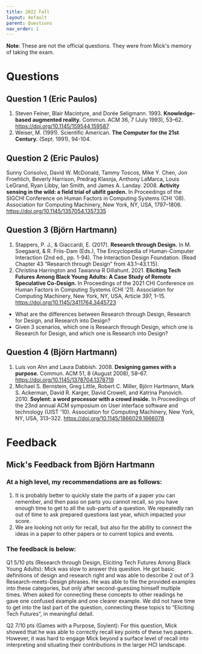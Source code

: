 ```yaml
---
title: 2022 Fall
layout: default
parent: Questions
nav_order: 1
---
```

**Note**: These are not the official questions. They were from Mick's memory of taking the exam.
# Questions
## Question 1 (Eric Paulos)
1. Steven Feiner, Blair Macintyre, and Dorée Seligmann. 1993.
**Knowledge-based augmented reality.**
Commun. ACM 36, 7 (July 1993), 53–62.
https://doi.org/10.1145/159544.159587
2. Weiser, M. (1991). Scientific American.
**The Computer for the 21st Century.**
(Sept. 1991), 94-104.

## Question 2 (Eric Paulos)
Sunny Consolvo, David W. McDonald, Tammy Toscos, Mike Y. Chen, Jon Froehlich, Beverly Harrison,
Predrag Klasnja, Anthony LaMarca, Louis LeGrand, Ryan Libby, Ian Smith, and James A. Landay. 2008.
**Activity sensing in the wild: a field trial of ubifit garden.**
In Proceedings of the SIGCHI Conference on Human Factors in Computing Systems (CHI '08).
Association for Computing Machinery, New York, NY, USA, 1797–1806.
https://doi.org/10.1145/1357054.1357335

## Question 3 (Björn Hartmann)
1. Stappers, P. J., & Giaccardi, E. (2017).
**Research through Design.**
In M. Soegaard, & R. Friis-Dam (Eds.), The Encyclopedia of Human-Computer Interaction (2nd ed., pp. 1-94).
The Interaction Design Foundation. (Read Chapter 43 “Research through Design” from 43.1–43.1.15).
2. Christina Harrington and Tawanna R Dillahunt. 2021.
**Eliciting Tech Futures Among Black Young Adults: A Case Study of Remote Speculative Co-Design.**
In Proceedings of the 2021 CHI Conference on Human Factors in Computing Systems (CHI '21).
Association for Computing Machinery, New York, NY, USA, Article 397, 1–15.
https://doi.org/10.1145/3411764.3445723

- What are the differences between Research through Design, Research for Design, and Research into Design?
- Given 3 scenarios, which one is Research through Design, which one is Research for Design, and which one is Research into Design?

## Question 4 (Björn Hartmann)
1. Luis von Ahn and Laura Dabbish. 2008.
**Designing games with a purpose.**
Commun. ACM 51, 8 (August 2008), 58–67. https://doi.org/10.1145/1378704.1378719
2. Michael S. Bernstein, Greg Little, Robert C. Miller, Björn Hartmann,
Mark S. Ackerman, David R. Karger, David Crowell, and Katrina Panovich. 2010.
**Soylent: a word processor with a crowd inside.**
In Proceedings of the 23nd annual ACM symposium on User interface software and technology (UIST '10).
Association for Computing Machinery, New York, NY, USA, 313–322.
https://doi.org/10.1145/1866029.1866078

# Feedback
## Mick's Feedback from Björn Hartmann
### At a high level, my recommendations are as follows:
1. It is probably better to quickly state the parts of a paper you can remember, and then pass on parts you cannot recall, so you have enough time to get to all the sub-parts of a question. We repeatedly ran out of time to ask prepared questions last year, which impacted your score.
2. We are looking not only for recall, but also for the ability to connect the ideas in a paper to other papers or to current topics and events.

### The feedback is below:
Q1 5/10 pts (Research through Design, Eliciting Tech Futures Among Black Young Adults): Mick was slow to answer this question. He got basic definitions of design and research right and was able to describe 2 out of 3 Research-meets-Design phrases. He was able to file the provided examples into these categories, but only after second-guessing himself multiple times. When asked for connecting these concepts to other readings he gave one confused example and one clearer example. We did not have time to get into the last part of the question, connecting these topics to “Eliciting Tech Futures”, in meaningful detail.

Q2 7/10 pts (Games with a Purpose, Soylent): For this question, Mick showed that he was able to correctly recall key points of these two papers. However, it was hard to engage Mick beyond a surface level of recall into interpreting and situating their contributions in the larger HCI landscape.